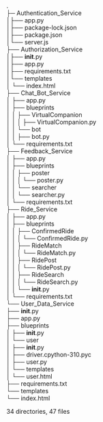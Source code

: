.<br>
├─ Authentication_Service<br>
│├── app.py<br>
│├── package-lock.json<br>
│├── package.json <br>
│└── server.js <br>
├── Authorization_Service <br>
│├── **init**.py <br>
│├── app.py <br>
│├── requirements.txt <br>
│└── templates <br>
│ └── index.html <br>
├── Chat_Bot_Service <br>
│ ├── app.py <br>
│ ├── blueprints <br>
│ │ ├── VirtualCompanion <br>
│ │ │ ├── VirtualCompanion.py <br>
│ │ └── bot <br>
│ │ ├── bot.py <br>
│ └── requirements.txt <br>
├── Feedback_Service <br>
│ ├── app.py <br>
│ ├── blueprints <br>
│ │ ├── poster <br>
│ │ │ └── poster.py <br>
│ │ └── searcher <br>
│ │ └── searcher.py <br>
│ └── requirements.txt <br>
├── Ride_Service <br>
│ ├── app.py <br>
│ ├── blueprints <br>
│ │ ├── ConfirmedRide <br>
│ │ │ └── ConfirmedRide.py <br>
│ │ ├── RideMatch <br>
│ │ │ └── RideMatch.py <br>
│ │ ├── RidePost <br>
│ │ │ └── RidePost.py <br>
│ │ ├── RideSearch <br>
│ │ │ └── RideSearch.py <br>
│ │ └── **init**.py <br>
│ └── requirements.txt <br>
└── User_Data_Service <br>
├── **init**.py <br>
├── app.py <br>
├── blueprints <br>
│ ├── **init**.py <br>
│ └── user <br>
│ ├── **init**.py <br>
│ ├── driver.cpython-310.pyc <br>
│ ├── user.py <br>
│ └── templates <br>
│ └── user.html <br>
├── requirements.txt <br>
└── templates <br>
└── index.html <br>

34 directories, 47 files
